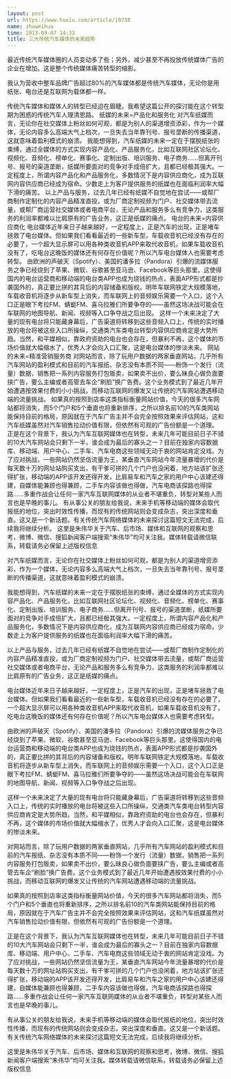 ```yaml
---
layout: post
url: https://www.huxiu.com/article/19738
name: zhuweihua
time: 2013-09-07 14:33
title: 三大传统汽车媒体的未来趋势
---
```

最近传统汽车媒体圈的人员变动多了些；另外，减少甚至不再投放传统媒体广告的企业在增加。这是整个传统媒体痛苦转型的缩影。

我认为营收中整车品牌广告超过80%的汽车媒体都是传统汽车媒体，无论你是用纸张、电台还是互联网为载体都一样。

传统汽车媒体和媒体人的转型已经迫在眉睫。我希望这篇公开的探讨能在这个转型期为困惑的传统汽车人理清思路。 纸媒的未来=产品化和服务化 对汽车纸媒而言，无论你在社交媒体上粉丝如何可观，都是为别人的渠道增资添彩，作为一个媒体，无论内容多么高端大气上档次，一旦失去当年靠刊号、报号垄断的传播渠道，这就意味着盈利模式的崩溃。 我能想得到，汽车纸媒的未来一定在于摆脱纸张的束缚，通过全媒体的方式实现内容产品化、产品服务化，比如互联网社区论坛化、视频化、音频化、榜单化、赛事化、定制出版、培训服务、电子商务……但离开刊号、报号的渠道垄断，纸媒所要面对的竞争对手成倍扩大，且都已经极其强大。一定程度上，所谓内容产品化和产品服务化，多数情况下是内容供应商化，成为互联网内容供应商已经成为宿命。少数走上为客户提供服务的纸媒也在面临利润率大幅下滑的痛苦。 以上产品与服务，过去几年已经有纸媒不自觉地在尝试——或帮厂商制作定制化的内容产品精准直投，或为厂商定制视频为门户、社交媒体带去流量，或帮厂商运营社交媒体或者电商平台，无论产品和服务多么有竞争力，这类服务的利润率都难以比肩原有的广告业务，这正是纸媒的痛点。 电台的未来=内容供应商化 电台媒体近年来日子越来越好，一定程度上，正是汽车的出现，正是堵车拯救了电台媒体。但如果我们看看最近的一些新车型，车载收音机已经没有存在的必要了，一个超大显示屏可以用各种类收音机APP来取代收音机，如果车载收音机没有了，吃电台这晚饭的媒体还有何存在价值呢？所以汽车电台媒体人也需要考虑转型。 由欧洲的声破天（Spotify）、美国的潘多拉（Pandora）引爆的流媒体服务之争已经烧到了苹果、微软、谷歌甚至亚马逊、Facebook等巨头那里。这使得国内的电台运营商和移动端的电台类APP也成为烧钱的热点，表面APP形式都是抄袭国外的，真正要比拼的其背后的内容储备和版权。明年车联网铁定大规模落地，车载收音机将逐步从新车型上消失，而车联网上的音频娱乐需要一个入口，这个入口正是眼下考拉FM、蜻蜓FM、喜马拉雅们所要争夺的——虽然这场决战可能会在车联网的地图导航、新闻、视频等入口争夺战之后出现。 这样一个未来决定了大量的现有电台将只能藏身幕后，广告渠道将转移到这些音频入口上，传统的实时播放的电台将被这些入口所操纵，交通类汽车类电台转型内容供应商肯定是大势所趋。当然，和平媒相似，靠政府资助的电台也会存在，但暴利不再，这个媒体的市场价值就大幅缩水了，优秀人才会向入口汇聚，这是电台媒体的惨淡未来。 网站的未来=精准营销服务商 对网站而言，除了玩用户数据的两家垂直网站，几乎所有汽车网站的盈利模式和目前的汽车报纸、杂志没有本质不同——粉饰一个发行（流量）数据，销售把一系列内容服务打包贩卖，如果卖不出价，要么昧良心做负面要挟广告，要么主编或者高管去车企“刷脸”换广告费。这个业务模式到了最近几年开始遭遇按效果付费的小小挑战，而移动互联网的爆发又让传统的汽车网站遭遇移动端的流量挑战。 如果真的按照到店率这类指标衡量网站价值，今天的很多汽车网站都将消失，而5个门户和5个垂直也将重新排序，之所以排名前10的汽车类网站能保持目前的格局，原因就在于汽车广告主并不会完全按照效果来评估网站，这和汽车纸媒虽然对汽车销售拉动价值有限，但依然有可观的广告份额是一个道理。 正是在这个背景下，我认为汽车互联网媒体也在转型，未来几年可能目前日子不错的10大汽车网站会只剩下一半，谁会成为最后的寡头之一？目前在独家内容数据库、移动端、用户中心、二手车、汽车电商这些领域无动于衷的网站肯定没戏。为了应对挑战，一些网站仍然坚信流量为王，某垂直汽车网站今年流量暴增的代价是每天数十万的网址站购买支出，有干爹可拼的几个门户也没闲着，地方站该扩张还得扩张，移动端的APP该开发还得开发，比肩易车和汽车之家的用户中心该建还得建，自媒体能兼顾也得兼顾，二手车内容该做也得做，汽车电商该探路也得探路……多重作战会让任何一家汽车互联网媒体的从业者不堪重负，转型对某些人而言也是早晚的事儿。 有从事公关的朋友给我说，未来手机等移动端的媒体会取代报纸的地位，突出时效性传播，而现有的传统网站则会变成杂志，突出深度和垂直。这又是一个新话题。有关传统汽车网络媒体的未来探讨这篇短文无法完成，后续我将继续分析。 这里是朱伟华关于汽车、后市场、媒体和互联网的观察和思考，微博、微信、搜狐新闻客户端搜索“朱伟华”均可关注我。媒体转载请微信联系，转载请务必保留上述版权信息

对汽车纸媒而言，无论你在社交媒体上粉丝如何可观，都是为别人的渠道增资添彩，作为一个媒体，无论内容多么高端大气上档次，一旦失去当年靠刊号、报号垄断的传播渠道，这就意味着盈利模式的崩溃。

我能想得到，汽车纸媒的未来一定在于摆脱纸张的束缚，通过全媒体的方式实现内容产品化、产品服务化，比如互联网社区论坛化、视频化、音频化、榜单化、赛事化、定制出版、培训服务、电子商务……但离开刊号、报号的渠道垄断，纸媒所要面对的竞争对手成倍扩大，且都已经极其强大。一定程度上，所谓内容产品化和产品服务化，多数情况下是内容供应商化，成为互联网内容供应商已经成为宿命。少数走上为客户提供服务的纸媒也在面临利润率大幅下滑的痛苦。

以上产品与服务，过去几年已经有纸媒不自觉地在尝试——或帮厂商制作定制化的内容产品精准直投，或为厂商定制视频为门户、社交媒体带去流量，或帮厂商运营社交媒体或者电商平台，无论产品和服务多么有竞争力，这类服务的利润率都难以比肩原有的广告业务，这正是纸媒的痛点。

电台媒体近年来日子越来越好，一定程度上，正是汽车的出现，正是堵车拯救了电台媒体。但如果我们看看最近的一些新车型，车载收音机已经没有存在的必要了，一个超大显示屏可以用各种类收音机APP来取代收音机，如果车载收音机没有了，吃电台这晚饭的媒体还有何存在价值呢？所以汽车电台媒体人也需要考虑转型。

由欧洲的声破天（Spotify）、美国的潘多拉（Pandora）引爆的流媒体服务之争已经烧到了苹果、微软、谷歌甚至亚马逊、Facebook等巨头那里。这使得国内的电台运营商和移动端的电台类APP也成为烧钱的热点，表面APP形式都是抄袭国外的，真正要比拼的其背后的内容储备和版权。明年车联网铁定大规模落地，车载收音机将逐步从新车型上消失，而车联网上的音频娱乐需要一个入口，这个入口正是眼下考拉FM、蜻蜓FM、喜马拉雅们所要争夺的——虽然这场决战可能会在车联网的地图导航、新闻、视频等入口争夺战之后出现。

这样一个未来决定了大量的现有电台将只能藏身幕后，广告渠道将转移到这些音频入口上，传统的实时播放的电台将被这些入口所操纵，交通类汽车类电台转型内容供应商肯定是大势所趋。当然，和平媒相似，靠政府资助的电台也会存在，但暴利不再，这个媒体的市场价值就大幅缩水了，优秀人才会向入口汇聚，这是电台媒体的惨淡未来。

对网站而言，除了玩用户数据的两家垂直网站，几乎所有汽车网站的盈利模式和目前的汽车报纸、杂志没有本质不同——粉饰一个发行（流量）数据，销售把一系列内容服务打包贩卖，如果卖不出价，要么昧良心做负面要挟广告，要么主编或者高管去车企“刷脸”换广告费。这个业务模式到了最近几年开始遭遇按效果付费的小小挑战，而移动互联网的爆发又让传统的汽车网站遭遇移动端的流量挑战。

如果真的按照到店率这类指标衡量网站价值，今天的很多汽车网站都将消失，而5个门户和5个垂直也将重新排序，之所以排名前10的汽车类网站能保持目前的格局，原因就在于汽车广告主并不会完全按照效果来评估网站，这和汽车纸媒虽然对汽车销售拉动价值有限，但依然有可观的广告份额是一个道理。

正是在这个背景下，我认为汽车互联网媒体也在转型，未来几年可能目前日子不错的10大汽车网站会只剩下一半，谁会成为最后的寡头之一？目前在独家内容数据库、移动端、用户中心、二手车、汽车电商这些领域无动于衷的网站肯定没戏。为了应对挑战，一些网站仍然坚信流量为王，某垂直汽车网站今年流量暴增的代价是每天数十万的网址站购买支出，有干爹可拼的几个门户也没闲着，地方站该扩张还得扩张，移动端的APP该开发还得开发，比肩易车和汽车之家的用户中心该建还得建，自媒体能兼顾也得兼顾，二手车内容该做也得做，汽车电商该探路也得探路……多重作战会让任何一家汽车互联网媒体的从业者不堪重负，转型对某些人而言也是早晚的事儿。

有从事公关的朋友给我说，未来手机等移动端的媒体会取代报纸的地位，突出时效性传播，而现有的传统网站则会变成杂志，突出深度和垂直。这又是一个新话题。有关传统汽车网络媒体的未来探讨这篇短文无法完成，后续我将继续分析。

这里是朱伟华关于汽车、后市场、媒体和互联网的观察和思考，微博、微信、搜狐新闻客户端搜索“朱伟华”均可关注我。媒体转载请微信联系，转载请务必保留上述版权信息

